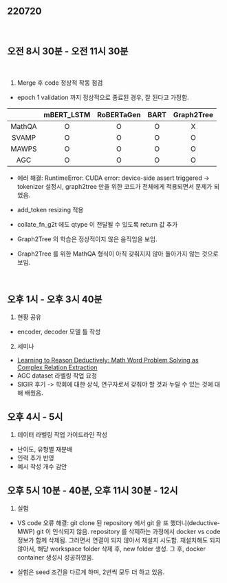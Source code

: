 ## 220720

<br>

## 오전 8시 30분 - 오전 11시 30분

<br>

1. Merge 후 code 정상적 작동 점검

- epoch 1 validation 까지 정상적으로 종료된 경우, 잘 된다고 가정함.

||mBERT_LSTM|RoBERTaGen|BART|Graph2Tree|
|:-:|:-:|:-:|:-:|:-:|
|MathQA|O|O|O|X|
|SVAMP|O|O|O|O|
|MAWPS|O|O|O|O|
|AGC|O|O|O|O|

- 에러 해결: RuntimeError: CUDA error: device-side assert triggered -> tokenizer 설정시, graph2tree 만을 위한 코드가 전체에게 적용되면서 문제가 되었음.

- add_token resizing 적용

- collate_fn_g2t 에도 qtype 이 전달될 수 있도록 return 값 추가

- Graph2Tree 의 학습은 정상적이지 않은 움직임을 보임.

- Graph2Tree 를 위한 MathQA 형식이 아직 갖춰지지 않아 돌아가지 않는 것으로 보임.

<br>

## 오후 1시 - 오후 3시 40분

1. 현황 공유
- encoder, decoder 모델 틀 작성

2. 세미나
- [Learning to Reason Deductively: Math Word Problem Solving as Complex Relation Extraction](https://heygeronimo.tistory.com/7)
- AGC dataset 라벨링 작업 요청
- SIGIR 후기 -> 학회에 대한 상식, 연구자로서 갖춰야 할 것과 누릴 수 있는 것에 대해 배웠음.

## 오후 4시 - 5시

1. 데이터 라벨링 작업 가이드라인 작성
- 난이도, 유형별 재분배
- 인력 추가 반영
- 예시 작성 개수 감안


## 오후 5시 10분 - 40분, 오후 11시 30분 - 12시

1. 실험
- VS code 오류 해결: git clone 된 repository 에서 git 을 또 했더니(deductive-MWP) git 이 인식되지 않음. repository 를 삭제하는 과정에서 docker vs code 정보가 함께 삭제됨. 그러면서 연결이 되지 않아서 재설치 시도함. 재설치해도 되지 않아서, 해당 workspace folder 삭제 후, new folder 생성. 그 후, docker container 생성시 성공하였음.

- 실험은 seed 조건을 다르게 하며, 2번씩 모두 더 하고 있음.